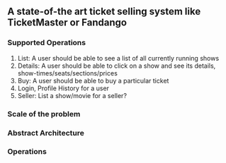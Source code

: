 ## A state-of-the art ticket selling system like TicketMaster or Fandango

### Supported Operations
1. List: A user should be able to see a list of all currently running shows
2. Details: A user should be able to click on a show and see its details, show-times/seats/sections/prices
3. Buy: A user should be able to buy a particular ticket
4. Login, Profile History for a user
5. Seller: List a show/movie for a seller?

### Scale of the problem

### Abstract Architecture

### Operations
